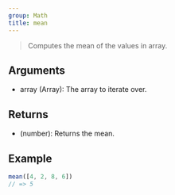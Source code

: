 ```yaml
---
group: Math
title: mean
---
```


> Computes the mean of the values in array.

## Arguments

- array (Array): The array to iterate over.

## Returns

- (number): Returns the mean.

## Example

```ts
mean([4, 2, 8, 6])
// => 5
```
